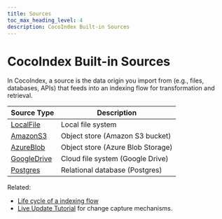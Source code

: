 ```yaml
---
title: Sources
toc_max_heading_level: 4
description: CocoIndex Built-in Sources
---
```


# CocoIndex Built-in Sources

In CocoIndex, a source is the data origin you import from (e.g., files, databases, APIs) that feeds into an indexing flow for transformation and retrieval.

| Source Type    | Description                        |
|----------------|------------------------------------|
| [LocalFile](/docs/sources/localfile)     | Local file system                        |
| [AmazonS3](/docs/sources/amazons3)       | Object store (Amazon S3 bucket)          |
| [AzureBlob](/docs/sources/azureblob)     | Object store (Azure Blob Storage)        |
| [GoogleDrive](/docs/sources/googledrive) | Cloud file system (Google Drive)         |
| [Postgres](/docs/sources/postgres)       | Relational database (Postgres)           |

Related:
- [Life cycle of a indexing flow](/docs/core/basics#life-cycle-of-an-indexing-flow)
- [Live Update Tutorial](/docs/tutorials/live_updates)
for change capture mechanisms.
